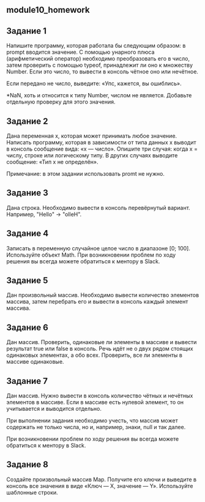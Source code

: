 module10_homework
-----------------

Задание 1
------------
Напишите программу, которая работала бы следующим образом: в prompt вводится значение. С помощью унарного плюса (арифметический оператор) необходимо преобразовать его в число, затем проверить с помощью typeof, принадлежит ли оно к множеству Number. Если это число, то вывести в консоль чётное оно или нечётное.

Если передано не число, выведите: «Упс, кажется, вы ошиблись».

*NaN, хоть и относится к типу Number, числом не является. Добавьте отдельную проверку для этого значения.

Задание 2
------------
Дана переменная x, которая может принимать любое значение. Написать программу, которая в зависимости от типа данных x выводит в консоль сообщение вида: «x — число».
Опишите три случая: когда х = числу, строке или логическому типу. В других случаях выводите сообщение: «Тип x не определён».

Примечание: в этом задании использовать promt не нужно.

Задание 3
------------
Дана строка. Необходимо вывести в консоль перевёрнутый вариант. Например, "Hello" -> "olleH".

Задание 4
------------
Записать в переменную случайное целое число в диапазоне [0; 100]. Используйте объект Math. При возникновении проблем по ходу решения вы всегда можете обратиться к ментору в Slack.

Задание 5
------------
Дан произвольный массив. Необходимо вывести количество элементов массива, затем перебрать его и вывести в консоль каждый элемент массива.

Задание 6
------------
Дан массив. Проверить, одинаковые ли элементы в массиве и вывести результат true или false в консоль. Речь идёт не о двух рядом стоящих одинаковых элементах, а обо всех. Проверить, все ли элементы в массиве одинаковые.

Задание 7
------------
Дан массив. Нужно вывести в консоль количество чётных и нечётных элементов в массиве. Если в массиве есть нулевой элемент, то он учитывается и выводится отдельно.

При выполнении задания необходимо учесть, что массив может содержать не только числа, но и, например, знаки, null и так далее.

При возникновении проблем по ходу решения вы всегда можете обратиться к ментору в Slack.

Задание 8
------------
Создайте произвольный массив Map. Получите его ключи и выведите в консоль все значения в виде «Ключ — Х, значение — Y». Используйте шаблонные строки.
